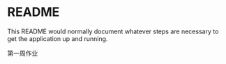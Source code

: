 # README

This README would normally document whatever steps are necessary to get the
application up and running.

第一周作业
